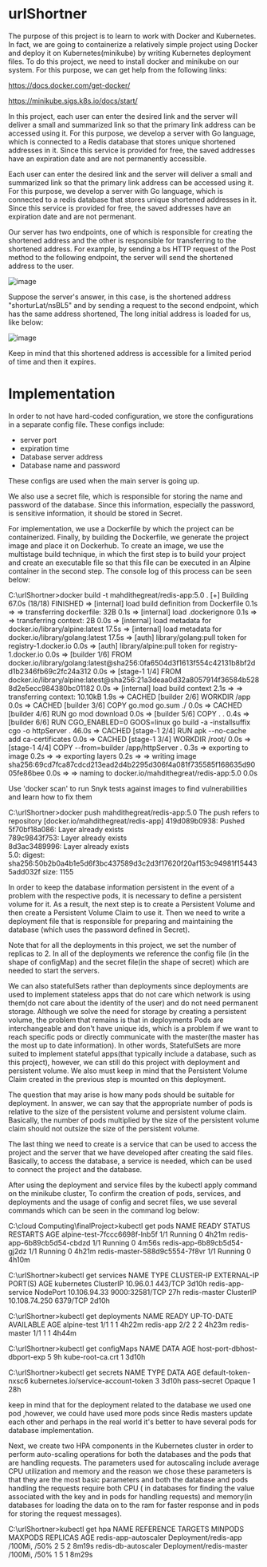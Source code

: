# urlShortner
The purpose of this project is to learn to work with Docker and Kubernetes. In fact, we are going to containerize a relatively simple project using Docker and deploy it on Kubernetes(minikube) by writing Kubernetes deployment files. To do this project, we need to install docker and minikube on our system. For this purpose, we can get help from the following links:

https://docs.docker.com/get-docker/

https://minikube.sigs.k8s.io/docs/start/

In this project, each user can enter the desired link and the server will deliver a small and summarized link so that the primary link address can be accessed using it. For this purpose, we develop a server with Go language, which is connected to a Redis database that stores unique shortened addresses in it. Since this service is provided for free, the saved addresses have an expiration date and are not permanently accessible.

Each user can enter the desired link and the server will deliver a small and summarized link so that the primary link address can be accessed using it. For this purpose, we develop a server with Go language, which is connected to a redis database that stores unique shortened addresses in it. Since this service is provided for free, the saved addresses have an expiration date and are not permenant.

Our server has two endpoints, one of which is responsible for creating the shortened address and the other is responsible for transferring to the shortened address. For example, by sending a bs HTTP request of the Post method to the following endpoint, the server will send the shortened address to the user.

![image](https://github.com/MahdiTheGreat/urlShortner/assets/47212121/ac499605-93b3-4efa-8aee-da6c93a7eae5)

Suppose the server's answer, in this case, is the shortened address "shorturLat/nsBL5" and by sending a request to the second endpoint, which has the same address shortened, The long initial address is loaded for us, like below:

![image](https://github.com/MahdiTheGreat/urlShortner/assets/47212121/bf933b28-aa6f-49d4-982d-accd4376f680)

Keep in mind that this shortened address is accessible for a limited period of time and then it expires.

# Implementation

In order to not have hard-coded configuration, we store the configurations in a separate config file. These configs include:

- server port
- expiration time
- Database server address
- Database name and password

These configs are used when the main server is going up.

We also use a secret file, which is responsible for storing the name and password of the database. Since this information, especially the password, is sensitive information, it should be stored in Secret.

For implementation, we use a Dockerfile by which the project can be containerized. Finally, by building the Dockerfile, we generate the project image and place it on Dockerhub. To create an image, we use the multistage build technique, in which the first step is to build your project and create an executable file so that this file can be executed in an Alpine container in the second step. The console log of this process can be seen below:
<div>
C:\urlShortner>docker build -t mahdithegreat/redis-app:5.0 .
[+] Building 67.0s (18/18) FINISHED
 => [internal] load build definition from Dockerfile                                                               0.1s
 => => transferring dockerfile: 32B                                                                                0.1s
 => [internal] load .dockerignore                                                                                  0.1s
 => => transferring context: 2B                                                                                    0.0s
 => [internal] load metadata for docker.io/library/alpine:latest                                                  17.5s
 => [internal] load metadata for docker.io/library/golang:latest                                                  17.5s
 => [auth] library/golang:pull token for registry-1.docker.io                                                      0.0s
 => [auth] library/alpine:pull token for registry-1.docker.io                                                      0.0s
 => [builder 1/6] FROM docker.io/library/golang:latest@sha256:0fa6504d3f1613f554c42131b8bf2dd1b2346fb69c2fc24a312  0.0s
 => [stage-1 1/4] FROM docker.io/library/alpine:latest@sha256:21a3deaa0d32a8057914f36584b5288d2e5ecc984380bc01182  0.0s
 => [internal] load build context                                                                                  2.1s
 => => transferring context: 10.10kB                                                                               1.9s
 => CACHED [builder 2/6] WORKDIR /app                                                                              0.0s
 => CACHED [builder 3/6] COPY go.mod go.sum ./                                                                     0.0s
 => CACHED [builder 4/6] RUN go mod download                                                                       0.0s
 => [builder 5/6] COPY . .                                                                                         0.4s
 => [builder 6/6] RUN CGO_ENABLED=0 GOOS=linux go build -a -installsuffix cgo -o httpServer .                     46.0s
 => CACHED [stage-1 2/4] RUN apk --no-cache add ca-certificates                                                    0.0s
 => CACHED [stage-1 3/4] WORKDIR /root/                                                                            0.0s
 => [stage-1 4/4] COPY --from=builder /app/httpServer .                                                            0.3s
 => exporting to image                                                                                             0.2s
 => => exporting layers                                                                                            0.2s
 => => writing image sha256:69cd7fca87cdcd213ead2d4b2295d306f4a081f735585f168635d9005fe86bee                       0.0s
 => => naming to docker.io/mahdithegreat/redis-app:5.0                                                             0.0s

Use 'docker scan' to run Snyk tests against images to find vulnerabilities and learn how to fix them

C:\urlShortner>docker push mahdithegreat/redis-app:5.0
The push refers to repository [docker.io/mahdithegreat/redis-app]
419d089b0938: Pushed                                                                                                    
5f70bf18a086: Layer already exists                                                                                      
789c9843f753: Layer already exists                                                                                      
8d3ac3489996: Layer already exists                                                                                      
5.0: digest: sha256:50b2b0a4b1e5d6f3bc437589d3c2d3f17620f20af153c94981f154435add032f size: 1155
</div>

In order to keep the database information persistent in the event of a problem with the respective pods, it is necessary to define a persistent volume for it. As a result, the next step is to create a Persistent Volume and then create a Persistent Volume Claim to use it.
Then we need to write a deployment file that is responsible for preparing and maintaining the database (which uses the password defined in Secret).

Note that for all the deployments in this project, we set the number of replicas to 2. In all of the deployments we reference the config file (in the shape of configMap) and the secret file(in the shape of secret) which are needed to start the servers.

We can also statefulSets rather than deployments since deployments are used to implement stateless apps that do not care which network is using them(do not care about the identity of the user) and do not need permanent storage. Although we solve the need for storage by creating a persistent volume, the problem that remains is that in deployments Pods are interchangeable and don't have unique ids, which is a problem if we want to reach specific pods or directly communicate with the master(the master has the most up to date information). In other words, StatefulSets are more suited to implement stateful apps(that typically include a database, such as this project), however, we can still do this project with deployment and persistent volume. We also must keep in mind that the Persistent Volume Claim created in the previous step is mounted on this deployment. 

The question that may arise is how many pods should be suitable for deployment. In answer, we can say that the appropriate number of pods is relative to the size of the persistent volume and persistent volume claim. Basically, the number of pods multiplied by the size of the persistent volume claim should not outsize the size of the persistent volume.

The last thing we need to create is a service that can be used to access the project and the server that we have developed after creating the said files. Basically, to access the database, a service is needed, which can be used to connect the project and the database.
 
After using the deployment and service files by the kubectl apply command on the minikube cluster, To confirm the creation of pods, services, and deployments and the usage of config and secret files, we use several commands which can be seen in the command log below:

C:\cloud Computing\finalProject>kubectl get pods
NAME                            READY   STATUS    RESTARTS   AGE
alpine-test-7fccc6698f-lnb5f    1/1     Running   0          4h21m
redis-app-6b89cb5d54-cbdzd      1/1     Running   0          4m56s
redis-app-6b89cb5d54-gj2dz      1/1     Running   0          4h21m
redis-master-588d9c5554-7f8vr   1/1     Running   0          4h10m

C:\urlShortner>kubectl get services
NAME                TYPE        CLUSTER-IP      EXTERNAL-IP   PORT(S)          AGE
kubernetes          ClusterIP   10.96.0.1       <none>        443/TCP          3d10h
redis-app-service   NodePort    10.106.94.33    <none>        9000:32581/TCP   27h
redis-master        ClusterIP   10.108.74.250   <none>        6379/TCP         2d10h

C:\urlShortner>kubectl get deployments
NAME           READY   UP-TO-DATE   AVAILABLE   AGE
alpine-test    1/1     1            1           4h22m
redis-app      2/2     2            2           4h23m
redis-master   1/1     1            1           4h44m

C:\urlShortner>kubectl get configMaps
NAME                          DATA   AGE
host-port-dbhost-dbport-exp   5      9h
kube-root-ca.crt              1      3d10h

C:\urlShortner>kubectl get secrets
NAME                  TYPE                                  DATA   AGE
default-token-nxsc6   kubernetes.io/service-account-token   3      3d10h
pass-secret           Opaque                                1      28h

keep in mind that for the deployment related to the database we used one pod ,however, we could have used more pods since Redis masters update each other and perhaps in the real world it's better to have several pods for database implementation.

Next, we create two HPA components in the Kubernetes cluster in order to perform auto-scaling operations for both the databases and the pods that are handling requests. The parameters used for autoscaling include average CPU utilization and memory and the reason we chose these parameters is that they are the most basic parameters and both the database and pods handling the requests require both CPU ( in databases for finding the value associated with the key and in pods for handling requests) and memory(in databases for loading the data on to the ram for faster response and in pods for storing the request messages).

C:\urlShortner>kubectl get hpa
NAME                   REFERENCE                 TARGETS                          MINPODS   MAXPODS   REPLICAS   AGE
redis-app-autoscaler   Deployment/redis-app      <unknown>/100Mi, <unknown>/50%   2         5         2          8m19s
redis-db-autoscaler    Deployment/redis-master   <unknown>/100Mi, <unknown>/50%   1         5         1          8m29s






